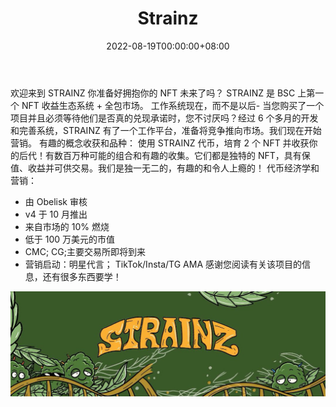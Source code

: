 ﻿---
title: "Strainz"
description: "Strainz 是一个建立在 BSC 之上的可产生收益的 NFT 生态系统。 购买和培育 NFT 以培育后代并发展您的农场！ 为 BSC NFT 提供全包市场"
date: 2022-08-19T00:00:00+08:00
lastmod: 2022-08-19T00:00:00+08:00
draft: false
authors: ["boogArno"]
featuredImage: "strainz.png"
tags: ["Collectibles","Strainz"]
categories: ["nfts"]
nfts: ["Collectibles"]
blockchain: "BSC"
website: "https://dappradar.com/"
twitter: "https://twitter.com/StrainZ_NFT"
discord: ""
telegram: ""
github: ""
youtube: ""
twitch: ""
facebook: ""
instagram: ""
reddit: ""
medium: ""
steam: ""
gitbook: ""
googleplay: ""
appstore: ""
status: "Live"
weight: 
lightgallery: true
toc: true
pinned: false
recommend: false
recommend1: false
---
欢迎来到 STRAINZ
你准备好拥抱你的 NFT 未来了吗？
STRAINZ 是 BSC 上第一个 NFT 收益生态系统 + 全包市场。
工作系统现在，而不是以后-
当您购买了一个项目并且必须等待他们是否真的兑现承诺时，您不讨厌吗？经过 6 个多月的开发和完善系统，STRAINZ 有了一个工作平台，准备将竞争推向市场。我们现在开始营销。
有趣的概念收获和品种：
使用 STRAINZ 代币，培育 2 个 NFT 并收获你的后代！有数百万种可能的组合和有趣的收集。它们都是独特的 NFT，具有保值、收益并可供交易。我们是独一无二的，有趣的和令人上瘾的！
代币经济学和营销：

- 由 Obelisk 审核
- v4 于 10 月推出
- 来自市场的 10% 燃烧
- 低于 100 万美元的市值
- CMC; CG;主要交易所即将到来
- 营销启动：明星代言； TikTok/Insta/TG AMA
感谢您阅读有关该项目的信息，还有很多东西要学！

![1080x360](1080x360.jpg)